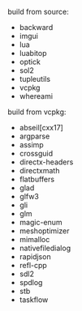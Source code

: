 build from source:

* backward
* imgui
* lua
* luabitop
* optick
* sol2
* tupleutils
* vcpkg
* whereami

build from vcpkg:

* abseil[cxx17]
* argparse
* assimp
* crossguid
* directx-headers
* directxmath
* flatbuffers
* glad
* glfw3
* gli
* glm
* magic-enum
* meshoptimizer
* mimalloc
* nativefiledialog
* rapidjson
* refl-cpp
* sdl2
* spdlog
* stb
* taskflow
